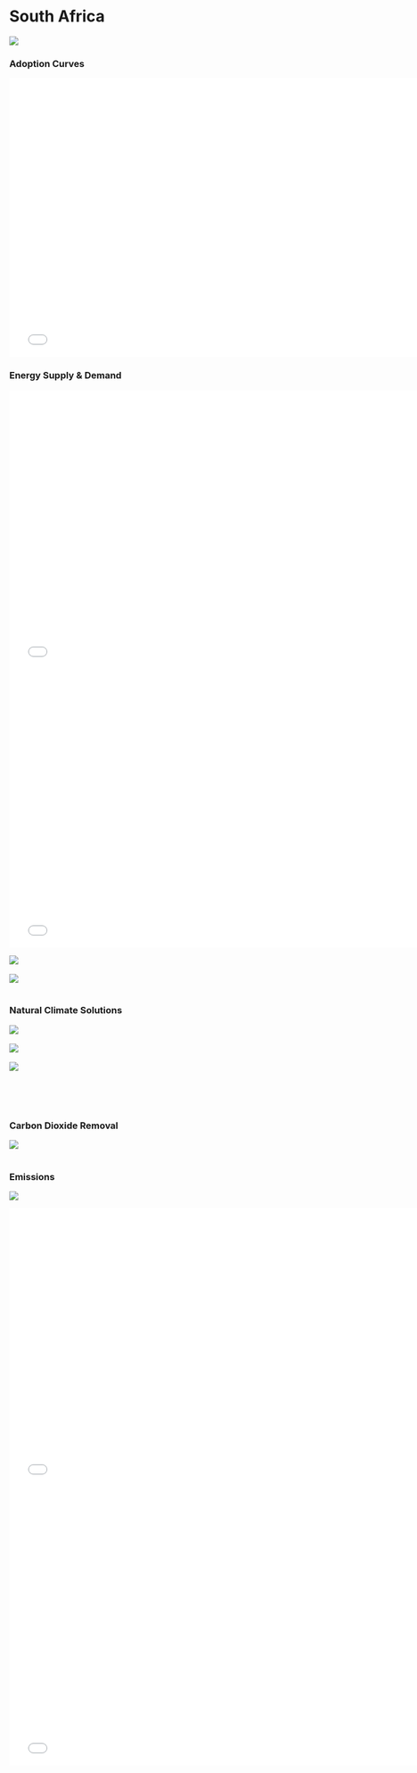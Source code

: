 # South Africa

![](../region%20maps/SAFR.png)

### Adoption Curves

<iframe id="igraph" scrolling="no" style="border:none;" seamless="seamless" src= "scurves-SAFR.html" height="500" width="150%"></iframe>

<br/>

### Energy Supply & Demand

<iframe id="igraph" scrolling="no" style="border:none;" seamless="seamless" src= "demand-baseline-SAFR.html" height="500" width="150%"></iframe>

<br/>

<iframe id="igraph" scrolling="no" style="border:none;" seamless="seamless" src= "demand-pathway-SAFR.html" height="500" width="150%"></iframe>

![](../podi/data/figs/energysupply_pathway-SAFR)<br/><br/>
![](../podi/data/figs/electricity_pathway-SAFR)<br/><br/>

### Natural Climate Solutions

![](../podi/data/figs/ra_pathway-SAFR)<br/><br/>
![](../podi/data/figs/fw_pathway-SAFR)<br/><br/>
![](../podi/data/figs/afolu_pathway-SAFR)<br/><br/>

<br/><br/>

### Carbon Dioxide Removal

![](../podi/data/figs/cdr_pathway-SAFR)<br/><br/>

### Emissions

![](../podi/data/figs/mitigationwedges-World)

<iframe id="igraph" scrolling="no" style="border:none;" seamless="seamless" src= "em1-SAFR.html" height="500" width="150%"></iframe>

<iframe id="igraph" scrolling="no" style="border:none;" seamless="seamless" src= "em2-SAFR.html" height="500" width="150%"></iframe>

<br/><br/>